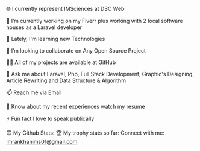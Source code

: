 🌐 I currently represent IMSciences at DSC Web

🔭 I’m currently working on my Fiverr plus working with 2 local software houses as a Laravel developer

🌱 Lately, I'm learning new Technologies

👯 I’m looking to collaborate on Any Open Source Project

👨‍💻 All of my projects are available at GitHub

💬 Ask me about Laravel, Php, Full Stack Development, Graphic's Designing, Article Rewriting and Data Structure & Algorithm

📫 Reach me via Email

📄 Know about my recent experiences watch my resume

⚡ Fun fact I love to speak publically

😇 My Github Stats:
🏆 My trophy stats so far:
Connect with me:
imrankhanims01@gmail.com

